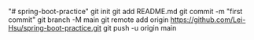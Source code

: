 "# spring-boot-practice"  git init git add README.md git commit -m "first commit" git branch -M main git remote add origin https://github.com/Lei-Hsu/spring-boot-practice.git git push -u origin main
